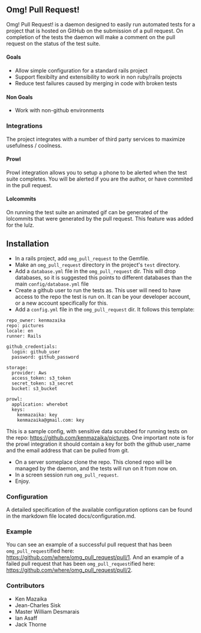## Omg!  Pull Request!

Omg! Pull Request! is a daemon designed to easily run automated tests for a project that is hosted on GitHub on the submission of a pull request.  On completion of the tests the daemon will make a comment on the pull request on the status of the test suite.

#### Goals

* Allow simple configuration for a standard rails project
* Support flexibilty and extensibility to work in non ruby/rails projects
* Reduce test failures caused by merging in code with broken tests

#### Non Goals

* Work with non-github environments


### Integrations

The project integrates with a number of third party services to maximize usefulness / coolness.

#### Prowl

Prowl integration allows you to setup a phone to be alerted when the test suite completes.  You will be alerted if you are the author, or have commited in the pull request.

#### Lolcommits

On running the test suite an animated gif can be generated of the lolcommits that were generated by the pull request.  This feature was added for the lulz.

## Installation

* In a rails project, add `omg_pull_request` to the Gemfile.
* Make an `omg_pull_request` directory in the project's `test` directory.
* Add a `database.yml` file in the `omg_pull_request` dir.  This will drop databases, so it is suggested this points to different databases than the main `config/database.yml` file
* Create a github user to run the tests as.  This user will need to have access to the repo the test is run on.  It can be your developer account, or a new account specifically for this.
* Add a `config.yml` file in the `omg_pull_request` dir.  It follows this template:

```
repo_owner: kenmazaika
repo: pictures
locale: en
runner: Rails 

github_credentials:
  login: github_user 
  password: github_password

storage:
  provider: Aws
  access_token: s3_token
  secret_token: s3_secret 
  bucket: s3_bucket

prowl:
  application: wherebot
  keys:
    kenmazaika: key
    kenmazaika@gmail.com: key
```

This is a sample config, with sensitive data scrubbed for running tests on the repo: https://github.com/kenmazaika/pictures.  One important note is for the prowl integration it should contain a key for both the github user_name and the email address that can be pulled from git.

* On a server someplace clone the repo.  This cloned repo will be managed by the daemon, and the tests will run on it from now on.
* In a screen session run `omg_pull_request`.
* Enjoy.

### Configuration

A detailed specification of the available configuration options can be found in the markdown file located docs/configuration.md.

### Example

You can see an example of a successful pull request that has been `omg_pull_request`ified here: https://github.com/where/omg_pull_request/pull/1.  And an example of a failed pull request that has been `omg_pull_request`ified here: https://github.com/where/omg_pull_request/pull/2.

### Contributors

* Ken Mazaika
* Jean-Charles Sisk
* Master William Desmarais
* Ian Asaff
* Jack Thorne
